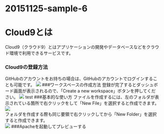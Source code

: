 # 20151125-sample-6
# Cloud9とは
 Cloud9（クラウド9）とはアプリケーションの開発やデータベースなどをクラウド環境で利用できるサービスです。
### Cloud9の登録方法
GitHubのアカウントをお持ちの場合は、GitHubのアカウントでログインすることも可能です。
<img src="http://static.techacademy.jp/magazine/wp-content/uploads/2015/07/e01597d772928215d56a82164343d2cc-620x188.png" >
###ワークスペースの作成方法
登録が完了するとダッシュボード画面が表示されるので、「Create a new workspace」ボタンを押してください。
<img src="http://static.techacademy.jp/magazine/wp-content/uploads/2015/07/fb9b1556d81026464d57cb004f2db222-620x348.png" >
test
###基本的な使い方
ファイルを作成するには、左のフォルダが表示されている箇所で右クリックをして「New File」を選択すると作成できます。
<img src="http://static.techacademy.jp/magazine/wp-content/uploads/2015/07/cloud9_021-620x348.png" >
<br>フォルダを作成する際も同じ要領で右クリックしてから「New Folder」を選択すると作成できます。</br>
<img src="http://static.techacademy.jp/magazine/wp-content/uploads/2015/07/cloud9_032-620x348.png" >
###Apacheを起動してプレビューする
